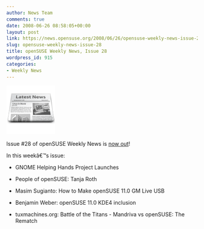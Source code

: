 ```yaml
---
author: News Team
comments: true
date: 2008-06-26 08:58:05+00:00
layout: post
link: https://news.opensuse.org/2008/06/26/opensuse-weekly-news-issue-28/
slug: opensuse-weekly-news-issue-28
title: openSUSE Weekly News, Issue 28
wordpress_id: 915
categories:
- Weekly News
---
```


![news](/wp-content/uploads/2007/11/knewsticker.png)

Issue #28 of openSUSE Weekly News is [now out](http://en.opensuse.org/OpenSUSE_Weekly_News/28)!

In this weekâ€™s issue:



	
  * GNOME Helping Hands Project Launches

	
  * People of openSUSE: Tanja Roth

	
  * Masim Sugianto: How to Make openSUSE 11.0 GM Live USB

	
  * Benjamin Weber: openSUSE 11.0 KDE4 inclusion

	
  * tuxmachines.org: Battle of the Titans - Mandriva vs openSUSE: The Rematch 


